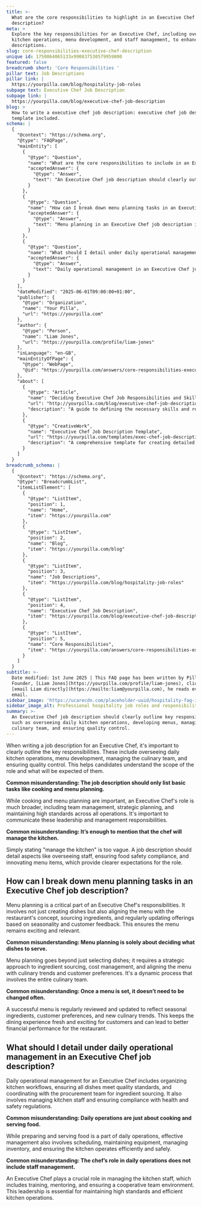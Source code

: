 ```yaml
---
title: >-
  What are the core responsibilities to highlight in an Executive Chef job
  description?
meta: >
  Explore the key responsibilities for an Executive Chef, including overseeing
  kitchen operations, menu development, and staff management, to enhance job
  descriptions.
slug: core-responsibilities-executive-chef-description
unique id: 1750064065133x990837530579959800
featured: false
breadcrumb short: 'Core Responsibilities '
pillar text: Job Descriptions
pillar link: |
  https://yourpilla.com/blog/hospitality-job-roles
subpage text: Executive Chef Job Description
subpage link: |
  https://yourpilla.com/blog/executive-chef-job-description
blog: >
  How to write a executive chef job description: executive chef job description
  template included.
schema: |
  {
    "@context": "https://schema.org",
    "@type": "FAQPage",
    "mainEntity": [
      {
        "@type": "Question",
        "name": "What are the core responsibilities to include in an Executive Chef job description?",
        "acceptedAnswer": {
          "@type": "Answer",
          "text": "An Executive Chef job description should clearly outline key responsibilities such as overseeing daily kitchen operations, developing menus, managing the culinary team, and ensuring quality control. The role also includes strategic planning and maintaining high standards in all operations."
        }
      },
      {
        "@type": "Question",
        "name": "How can I break down menu planning tasks in an Executive Chef job description?",
        "acceptedAnswer": {
          "@type": "Answer",
          "text": "Menu planning in an Executive Chef job description involves creating and aligning menus with the restaurant's concept, sourcing ingredients, and updating offerings based on seasonality and customer feedback. This ensures the menu remains exciting, relevant, and financially viable."
        }
      },
      {
        "@type": "Question",
        "name": "What should I detail under daily operational management in an Executive Chef job description?",
        "acceptedAnswer": {
          "@type": "Answer",
          "text": "Daily operational management in an Executive Chef job description includes organizing kitchen workflows, managing quality control, coordinating with the procurement team, managing the kitchen staff, and ensuring compliance with health and safety regulations. It's essential for maintaining an efficient and safe kitchen environment."
        }
      }
    ],
    "dateModified": "2025-06-01T09:00:00+01:00",
    "publisher": {
      "@type": "Organization",
      "name": "Your Pilla",
      "url": "https://yourpilla.com"
    },
    "author": {
      "@type": "Person",
      "name": "Liam Jones",
      "url": "https://yourpilla.com/profile/liam-jones"
    },
    "inLanguage": "en-GB",
    "mainEntityOfPage": {
      "@type": "WebPage",
      "@id": "https://yourpilla.com/answers/core-responsibilities-executive-chef-description"
    },
    "about": [
      {
        "@type": "Article",
        "name": "Deciding Executive Chef Job Responsibilities and Skills",
        "url": "http://yourpilla.com/blog/executive-chef-job-description",
        "description": "A guide to defining the necessary skills and responsibilities for an Executive Chef to ensure effective job performance."
      },
      {
        "@type": "CreativeWork",
        "name": "Executive Chef Job Description Template",
        "url": "https://yourpilla.com/templates/exec-chef-job-description",
        "description": "A comprehensive template for creating detailed job descriptions for Executive Chef positions, including essential responsibilities and skills."
      }
    ]
  }
breadcrumb_schema: |
  {
    "@context": "https://schema.org",
    "@type": "BreadcrumbList",
    "itemListElement": [
      {
        "@type": "ListItem",
        "position": 1,
        "name": "Home",
        "item": "https://yourpilla.com"
      },
      {
        "@type": "ListItem",
        "position": 2,
        "name": "Blog",
        "item": "https://yourpilla.com/blog"
      },
      {
        "@type": "ListItem",
        "position": 3,
        "name": "Job Descriptions",
        "item": "https://yourpilla.com/blog/hospitality-job-roles"
      },
      {
        "@type": "ListItem",
        "position": 4,
        "name": "Executive Chef Job Description",
        "item": "https://yourpilla.com/blog/executive-chef-job-description"
      },
      {
        "@type": "ListItem",
        "position": 5,
        "name": "Core Responsibilities",
        "item": "https://yourpilla.com/answers/core-responsibilities-executive-chef-description"
      }
    ]
  }
subtitle: >-
  Date modified: 1st June 2025 | This FAQ page has been written by Pilla
  Founder, [Liam Jones](https://yourpilla.com/profile/liam-jones), click to
  [email Liam directly](https://mailto:liam@yourpilla.com), he reads every
  email.
sidebar_image: 'https://ucarecdn.com/placeholder-uuid/hospitality-faq-image.jpg'
sidebar_image_alt: Professional hospitality job roles and responsibilities
summary: >-
  An Executive Chef job description should clearly outline key responsibilities
  such as overseeing daily kitchen operations, developing menus, managing the
  culinary team, and ensuring quality control.
---
```

When writing a job description for an Executive Chef, it's important to clearly outline the key responsibilities. These include overseeing daily kitchen operations, menu development, managing the culinary team, and ensuring quality control. This helps candidates understand the scope of the role and what will be expected of them.

**Common misunderstanding: The job description should only list basic tasks like cooking and menu planning.**

While cooking and menu planning are important, an Executive Chef's role is much broader, including team management, strategic planning, and maintaining high standards across all operations. It's important to communicate these leadership and management responsibilities.

**Common misunderstanding: It’s enough to mention that the chef will manage the kitchen.**

Simply stating "manage the kitchen" is too vague. A job description should detail aspects like overseeing staff, ensuring food safety compliance, and innovating menu items, which provide clearer expectations for the role.

## How can I break down menu planning tasks in an Executive Chef job description?

Menu planning is a critical part of an Executive Chef's responsibilities. It involves not just creating dishes but also aligning the menu with the restaurant's concept, sourcing ingredients, and regularly updating offerings based on seasonality and customer feedback. This ensures the menu remains exciting and relevant.

**Common misunderstanding: Menu planning is solely about deciding what dishes to serve.**

Menu planning goes beyond just selecting dishes; it requires a strategic approach to ingredient sourcing, cost management, and aligning the menu with culinary trends and customer preferences. It's a dynamic process that involves the entire culinary team.

**Common misunderstanding: Once a menu is set, it doesn’t need to be changed often.**

A successful menu is regularly reviewed and updated to reflect seasonal ingredients, customer preferences, and new culinary trends. This keeps the dining experience fresh and exciting for customers and can lead to better financial performance for the restaurant.

## What should I detail under daily operational management in an Executive Chef job description?

Daily operational management for an Executive Chef includes organizing kitchen workflows, ensuring all dishes meet quality standards, and coordinating with the procurement team for ingredient sourcing. It also involves managing kitchen staff and ensuring compliance with health and safety regulations.

**Common misunderstanding: Daily operations are just about cooking and serving food.**

While preparing and serving food is a part of daily operations, effective management also involves scheduling, maintaining equipment, managing inventory, and ensuring the kitchen operates efficiently and safely.

**Common misunderstanding: The chef’s role in daily operations does not include staff management.**

An Executive Chef plays a crucial role in managing the kitchen staff, which includes training, mentoring, and ensuring a cooperative team environment. This leadership is essential for maintaining high standards and efficient kitchen operations.
